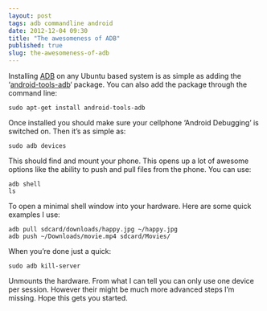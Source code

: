 ```yaml
---
layout: post
tags: adb commandline android
date: 2012-12-04 09:30
title: "The awesomeness of ADB"
published: true
slug: the-awesomeness-of-adb
---
```


Installing [ADB](http://wiki.cyanogenmod.org/wiki/ADB) on any Ubuntu based system is as simple as adding the ‘[android-tools-adb](apt://android-tools-adb)‘ package. You can also add the package through the command line:

```
sudo apt-get install android-tools-adb
```

Once installed you should make sure your cellphone ‘Android Debugging’ is switched on. Then it’s as simple as:

```
sudo adb devices
```

This should find and mount your phone. This opens up a lot of awesome options like the ability to push and pull files from the phone. You can use:

```
adb shell
ls
```

To open a minimal shell window into your hardware. Here are some quick examples I use:

```
adb pull sdcard/downloads/happy.jpg ~/happy.jpg
adb push ~/Downloads/movie.mp4 sdcard/Movies/
```

When you’re done just a quick:

```
sudo adb kill-server
```

Unmounts the hardware. From what I can tell you can only use one device per session. However their might be much more advanced steps I’m missing. Hope this gets you started.